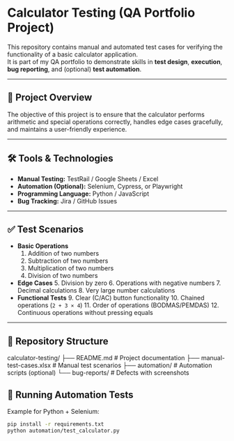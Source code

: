 # Calculator Testing (QA Portfolio Project)

This repository contains manual and automated test cases for verifying the functionality of a basic calculator application.  
It is part of my QA portfolio to demonstrate skills in **test design**, **execution**, **bug reporting**, and (optional) **test automation**.

---

## 📖 Project Overview
The objective of this project is to ensure that the calculator performs arithmetic and special operations correctly, handles edge cases gracefully, and maintains a user-friendly experience.

---

## 🛠 Tools & Technologies
- **Manual Testing:** TestRail / Google Sheets / Excel
- **Automation (Optional):** Selenium, Cypress, or Playwright
- **Programming Language:** Python / JavaScript
- **Bug Tracking:** Jira / GitHub Issues

---

## ✅ Test Scenarios
- **Basic Operations**
  1. Addition of two numbers
  2. Subtraction of two numbers
  3. Multiplication of two numbers
  4. Division of two numbers
- **Edge Cases**
  5. Division by zero
  6. Operations with negative numbers
  7. Decimal calculations
  8. Very large number calculations
- **Functional Tests**
  9. Clear (C/AC) button functionality
  10. Chained operations (`2 + 3 × 4`)
  11. Order of operations (BODMAS/PEMDAS)
  12. Continuous operations without pressing equals

---

## 📂 Repository Structure
calculator-testing/ ├── README.md                # Project documentation ├── manual-test-cases.xlsx   # Manual test scenarios ├── automation/              # Automation scripts (optional) └── bug-reports/             # Defects with screenshots

## 🚀 Running Automation Tests
Example for Python + Selenium:
```bash
pip install -r requirements.txt
python automation/test_calculator.py

